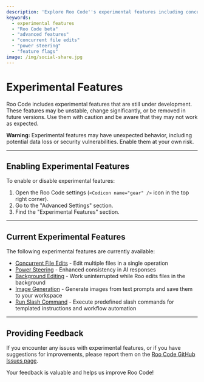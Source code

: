```yaml
---
description: 'Explore Roo Code''s experimental features including concurrent file edits and power steering. Enable advanced capabilities that are still under development.'
keywords:
  - experimental features
  - "Roo Code beta"
  - "advanced features"
  - "concurrent file edits"
  - "power steering"
  - "feature flags"
image: /img/social-share.jpg
---
```


# Experimental Features

Roo Code includes experimental features that are still under development. These features may be unstable, change significantly, or be removed in future versions. Use them with caution and be aware that they may not work as expected.

**Warning:** Experimental features may have unexpected behavior, including potential data loss or security vulnerabilities. Enable them at your own risk.

---

## Enabling Experimental Features

To enable or disable experimental features:

1.  Open the Roo Code settings (`<Codicon name="gear" />` icon in the top right corner).
2.  Go to the "Advanced Settings" section.
3.  Find the "Experimental Features" section.

---

## Current Experimental Features

The following experimental features are currently available:

- [Concurrent File Edits](/features/experimental/concurrent-file-edits) - Edit multiple files in a single operation
- [Power Steering](/features/experimental/power-steering) - Enhanced consistency in AI responses
- [Background Editing](/features/experimental/background-editing) - Work uninterrupted while Roo edits files in the background
- [Image Generation](/features/image-generation) - Generate images from text prompts and save them to your workspace
- [Run Slash Command](/advanced-usage/available-tools/run-slash-command) - Execute predefined slash commands for templated instructions and workflow automation

---

## Providing Feedback

If you encounter any issues with experimental features, or if you have suggestions for improvements, please report them on the [Roo Code GitHub Issues page](https://github.com/RooCodeInc/Roo-Code/issues).

Your feedback is valuable and helps us improve Roo Code!
